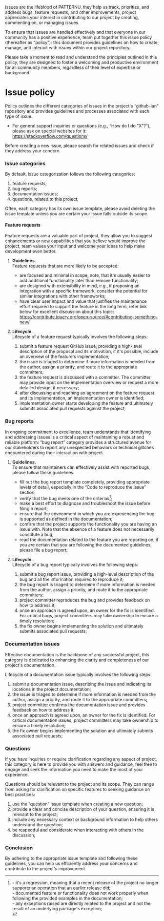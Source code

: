Issues are the lifeblood of PATTERNU, they help us track, prioritize, and address bugs, feature requests, and other improvements, project appreciates your interest in contributing to our project by creating, commenting on, or managing issues.

To ensure that issues are handled effectively and that everyone in our community has a positive experience, team put together this issue policy (thereafter as “policy”): this document provides guidelines on how to create, manage, and interact with issues within our project repository.

Please take a moment to read and understand the principles outlined in this policy, they are designed to foster a welcoming and productive environment for all community members, regardless of their level of expertise or background.

Issue policy
============

Policy outlines the different categories of issues in the project's “github-ian” repository and provides guidelines and processes associated with each type of issue.

- For general support inquiries or questions (e.g., “How do I do "X"?”), please ask on special websites for it:
  https://stackoverflow.com/questions/

Before creating a new issue, please search for related issues and check if they address your concern.

### Issue categories

By default, issue categorization follows the following categories:

1. feature requests;
2. bug reports;
3. documentation issues;
4. questions, related to this project;

Often, each category has its own issue template, please avoid deleting the issue template unless you are certain your issue falls outside its scope.

#### Feature requests

Feature requests are a valuable part of project, they allow you to suggest enhancements or new capabilities that you believe would improve the project, team values your input and welcome your ideas to help make development even better.

1. **Guidelines.**\
   Feature requests that are more likely to be accepted:
   - are focused and minimal in scope, note, that it's usually easier to add additional functionality later than remove functionality;
   - are designed with extensibility in mind, e.g., if proposing an integration with a specific framework, consider the potential for similar integrations with other frameworks;
   - have clear user impact and value that justifies the maintenance effort required to support the feature in the long term, refer link below for excellent discussion about this topic:\
     https://contribute.jquery.org/open-source/#contributing-something-new/

2. **Lifecycle.**\
   Lifecycle of a feature request typically involves the following steps:
   1. submit a feature request GitHub issue, providing a high-level description of the proposal and its motivation, if it's possible, include an overview of the feature's implementation;
   2. the issue is triaged to determine if more information is needed from the author, assign a priority, and route it to the appropriate committers;
   3. the feature request is discussed with a committer. The committer may provide input on the implementation overview or request a more detailed design, if necessary;
   4. after discussing and reaching an agreement on the feature request and its implementation, an implementation owner is identified;
   5. implementation owner starts developing the feature and ultimately submits associated pull requests against the project;

### Bug reports

In ongoing commitment to excellence, team understands that identifying and addressing issues is a critical aspect of maintaining a robust and reliable platform: “bug report” category provides a structured avenue for our stakeholders to report any unexpected behaviors or technical glitches encountered during their interaction with project.

1. **Guidelines.**\
   To ensure that maintainers can effectively assist with reported bugs, please follow these guidelines:
   - fill out the bug report template completely, providing appropriate levels of detail, especially in the “Code to reproduce the issue” section;
   - verify that the bug meets one of the criterias[^1];
   - make a best effort to diagnose and troubleshoot the issue before filing a report;
   - ensure that the environment in which you are experiencing the bug is supported as defined in the documentation;
   - confirm that the project supports the functionality you are having an issue with. Note that the absence of a feature does not necessarily constitute a bug;
   - read the documentation related to the feature you are reporting on, if you are certain that you are following the documented guidelines, please file a bug report;

2. **Lifecycle.**\
   Lifecycle of a bug report typically involves the following steps:
   1. submit a bug report issue, providing a high-level description of the bug and all the information required to reproduce it;
   2. the bug report is triaged to determine if more information is needed from the author, assign a priority, and route it to the appropriate committers;
   3. project committer reproduces the bug and provides feedback on how to address it;
   4. once an approach is agreed upon, an owner for the fix is identified. For critical bugs, project committers may take ownership to ensure a timely resolution;
   5. the fix owner begins implementing the solution and ultimately submits associated pull requests;

### Documentation issues

Effective documentation is the backbone of any successful project, this category is dedicated to enhancing the clarity and completeness of our project's documentation.

Lifecycle of a documentation issue typically involves the following steps:

1. submit a documentation issue, describing the issue and indicating its locations in the project documentation;
2. the issue is triaged to determine if more information is needed from the author, assign a priority, and route it to the appropriate committers;
3. project committer confirms the documentation issue and provides feedback on how to address it;
4. once an approach is agreed upon, an owner for the fix is identified. For critical documentation issues, project committers may take ownership to ensure a timely resolution;
5. the fix owner begins implementing the solution and ultimately submits associated pull requests;

### Questions

If you have inquiries or require clarification regarding any aspect of project, this category is here to provide you with answers and guidance, feel free to engage and seek the information you need to make the most of your experience.

Questions should be relevant to the project and its scope. They can range from asking for clarification on specific features to seeking guidance on best practices:

1. use the “question” issue template when creating a new question;
2. provide a clear and concise description of your question, ensuring it is relevant to the project;
3. include any necessary context or background information to help others understand the question;
4. be respectful and considerate when interacting with others in the discussion;

### Conclusion

By adhering to the appropriate issue template and following these guidelines, you can help us efficiently address your concerns and contribute to the project's improvement.

[^1]: \- it's a regression, meaning that a recent release of the project no longer supports an operation that an earlier release did;<br/> - documented feature or functionality does not work properly when following the provided examples in the documentation;<br/> - any exceptions raised are directly related to the project and not the result of an underlying package's exception;<br/>
